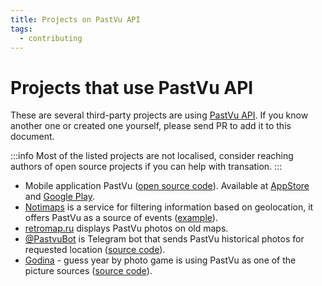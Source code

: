 ```yaml
---
title: Projects on PastVu API
tags:
  - contributing
---
```


# Projects that use PastVu API

These are several third-party projects are using [PastVu API](../dev/api). If you
know another one or created one yourself, please send PR to add it to this document.

:::info
Most of the listed projects are not localised, consider reaching authors of open source projects if you can help with transation.
:::

- Mobile application PastVu ([open source code](https://github.com/pelixpng/PastVuApp)). Available at [AppStore](https://apps.apple.com/app/pastvu-com/id6482482875) and [Google Play](https://play.google.com/store/apps/details?id=com.pelixpng.PastVuApp).
- [Notimaps](https://notimaps.com) is a service for filtering information based on geolocation, it offers PastVu as a source of events ([example](https://notimaps.com/map/55.750745/37.610398/12.79/661799623d3cd21b409c3e6a/)).
- [retromap.ru](https://retromap.ru) displays PastVu photos on old maps.
- [@PastvuBot](https://t.me/PastvuBot) is Telegram bot that sends PastVu historical photos for requested location ([source code](https://github.com/ratmirslv/pastvu-bot)).
- [Godina](https://rastereo.github.io/godina) - guess year by photo game is using PastVu as one of the picture sources ([source code](https://github.com/rastereo/godina)).

